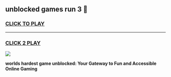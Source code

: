 
## unblocked games run 3 👋
<h3>
<a href="https://premium.freeplayer.one?title=unblocked_games_run_3&ref=13F">CLICK TO PLAY</a></h3>
<hr>

<h3>
<a href="https://premium.freeplayer.one?title=unblocked_games_run_3&ref=13F">CLICK 2 PLAY</a>
  
</h3>

<a href="https://premium.freeplayer.one?title=unblocked_games_run_3&ref=12F/"><img src="https://clearcache.store/games.png"></a>


**worlds hardest game unblocked: Your Gateway to Fun and Accessible Online Gaming**
